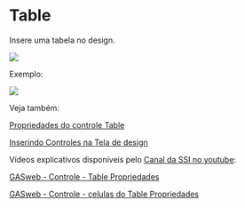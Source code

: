 # Table

Insere uma tabela no design.

![](http://www.gvinci.com.br/manual/tablegv5.zoom80.png)

Exemplo:

![](http://www.gvinci.com.br/manual/extable.zoom72.png)

Veja também:

[Propriedades do controle Table](http://www.gvinci.com.br/manual/propriedades_do_table2.htm)

[Inserindo Controles na Tela de design](http://www.gvinci.com.br/manual/inserindo_controles_na_tela.htm)

Vídeos explicativos disponíveis pelo [Canal da SSI no youtube](https://www.youtube.com/user/SSITecnologia):

[GASweb - Controle - Table Propriedades](https://www.youtube.com/watch?v=Z24CzAjHWeo)

[GASweb - Controle - celulas do Table Propriedades](https://www.youtube.com/watch?v=Hnl9UyM7UFk)

